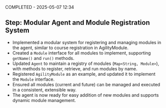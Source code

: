 COMPLETED - 2025-05-07 12:34

## Step: Modular Agent and Module Registration System

-   Implemented a modular system for registering and managing modules in the agent, similar to course registration in AgilityModule.
-   Created a `Module` interface for all modules to implement, supporting `getName()` and `run()` methods.
-   Updated `Agent` to maintain a registry of modules (`Map<String, Module>`), with methods to register, retrieve, and run modules by name.
-   Registered `AgilityModule` as an example, and updated it to implement the `Module` interface.
-   Ensured all modules (current and future) can be managed and executed in a consistent, extensible way.
-   The agent is now ready for easy addition of new modules and supports dynamic module management.
